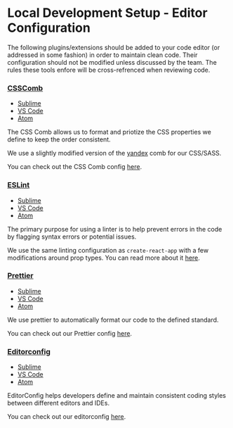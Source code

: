 # Local Development Setup - Editor Configuration

The following plugins/extensions should be added to your code editor (or addressed in some fashion) in order to maintain clean code. Their configuration should not be modified unless discussed by the team. The rules these tools enfore will be cross-refrenced when reviewing code.

### [CSSComb](http://csscomb.com/)

- [Sublime](https://github.com/csscomb/sublime-csscomb)
- [VS Code](https://github.com/mrmlnc/vscode-csscomb)
- [Atom](https://atom.io/packages/atom-css-comb)

The CSS Comb allows us to format and priotize the CSS properties we define to keep the order consistent.

We use a slightly modified version of the [yandex](https://github.com/csscomb/csscomb.js/blob/master/config/yandex.json) comb for our CSS/SASS.

You can check out the CSS Comb config [here](../../.csscomb.json).

### [ESLint](https://eslint.org/)

- [Sublime](https://github.com/SublimeLinter/SublimeLinter-eslint)
- [VS Code](https://github.com/Microsoft/vscode-eslint)
- [Atom](https://atom.io/packages/linter-eslint)

The primary purpose for using a linter is to help prevent errors in the code by flagging syntax errors or potential issues.

We use the same linting configuration as `create-react-app` with a few modifications around prop types. You can read more about it [here](https://www.npmjs.com/package/eslint-config-react-app).

### [Prettier](https://prettier.io/)

- [Sublime](https://github.com/danreeves/sublime-prettier)
- [VS Code](https://github.com/prettier/prettier-vscode)
- [Atom](https://github.com/prettier/prettier-atom)

We use prettier to automatically format our code to the defined standard.

You can check out our Prettier config [here](../../.prettierrc).

### [Editorconfig](https://editorconfig.org/)

- [Sublime](https://github.com/sindresorhus/editorconfig-sublime)
- [VS Code](https://github.com/editorconfig/editorconfig-vscode)
- [Atom](https://github.com/sindresorhus/atom-editorconfig)

EditorConfig helps developers define and maintain consistent coding styles between different editors and IDEs.

You can check out our editorconfig [here](../../.editorconfig).
